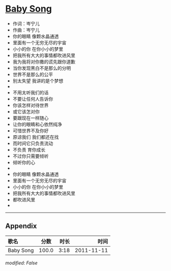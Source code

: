 # [Baby Song](https://music.163.com/song?id=64116)

* 作词：岑宁儿
* 作曲：岑宁儿
* 你的眼睛 像颗水晶通透
* 里面有一个无穷无尽的宇宙
* 小小的你 在你小小的梦里
* 把我所有大大的事情都吹进风里
* 我为我将对你撒的谎先跟你道歉
* 当你发现黑白不是那么的分明
* 世界不是那么的公平
* 别太失望 我讲的是个梦想
* 
* 不用太听我们的话
* 不要让任何人告诉你
* 你该怎样对待世界
* 或它该怎对你
* 要跟现在一样随心
* 让你的眼睛和心依然纯净
* 可惜世界不及你好
* 原谅我们 我们都还在找
* 而时间它只负责流动
* 不负责 育你成长
* 不过你只需要倾听
* 倾听你的心
* 
* 你的眼睛 像颗水晶通透
* 里面有一个无穷无尽的宇宙
* 小小的你 在你小小的梦里
* 把我所有大大的事情都吹进风里
* 都吹进风里
* 


---

## Appendix

|歌名|分数|时长|时间|
|:---|:---:|---:|---:|
|Baby Song|100.0|3:18|2011-11-11

*modified: False*